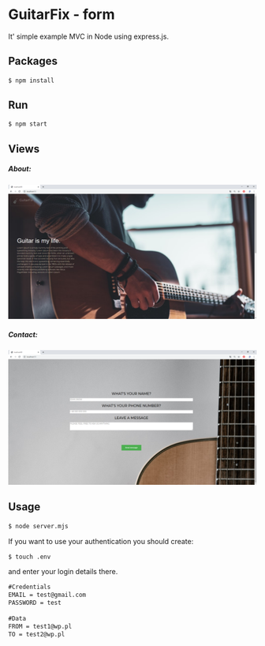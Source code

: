 # GuitarFix - form

It' simple example MVC in Node using express.js.

## Packages

```bash
$ npm install
```

## Run
```bash
$ npm start
```

## Views
##### ***About:***
![about](public/img/home.png)
##### ***Contact:***
![contact](public/img/contact.png)

## Usage
```bash
$ node server.mjs
```

If you want to use your authentication you should create:
```$xslt
$ touch .env
```

and enter your login details there.
```
#Credentials
EMAIL = test@gmail.com
PASSWORD = test

#Data
FROM = test1@wp.pl
TO = test2@wp.pl
```

